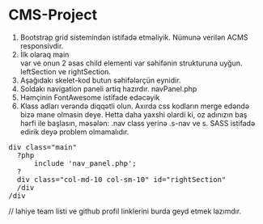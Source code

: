 # CMS-Project

<ol>
	<li>Bootstrap grid sistemindən istifadə etməliyik. Nümunə verilən ACMS responsivdir.</li>
	<li>İlk olaraq main <div> var ve onun 2 əsas child elementi var səhifənin strukturuna uyğun. leftSection ve rightSection.</li>
	<li>Aşağıdakı skelet-kod butun səhifələrçün eynidir.</li>
	<li>Soldakı navigation paneli artiq hazırdır. navPanel.php </li>
	<li>Həmçinin FontAwesome istifade edəcəyik</li>
	<li>Klass adları verəndə diqqətli olun. Axırda css kodların merge edəndə bizə mane olmasin deye. Hetta daha yaxshi olardi ki, oz adınızın baş hərfi ile başlasın, məsələn: .nav class yerinə .s-nav ve s. SASS istifadə edirik deyə problem olmamalıdır.</li>
</ol>
<pre>
div class="main"
  ?php 
      include 'nav_panel.php';
  ?
  div class="col-md-10 col-sm-10" id="rightSection"
  /div
/div
</pre>
// lahiye team listi ve github profil linklerini burda geyd etmek lazımdır.
